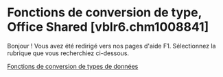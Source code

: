 
# Fonctions de conversion de type, Office Shared [vblr6.chm1008841]

Bonjour ! Vous avez été redirigé vers nos pages d'aide F1. Sélectionnez la rubrique que vous recherchiez ci-dessous.

[Fonctions de conversion de types de données](http://msdn.microsoft.com/library/fd602e34-9de2-1e8b-46fe-6a2873d6a785%28Office.15%29.aspx)
